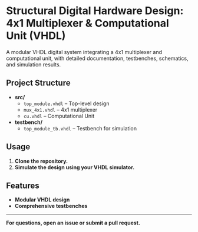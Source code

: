 # Structural Digital Hardware Design: 4x1 Multiplexer & Computational Unit (VHDL)

A modular VHDL digital system integrating a 4x1 multiplexer and computational unit, with detailed documentation, testbenches, schematics, and simulation results.

## Project Structure

- **src/**  
  - `top_module.vhdl` – Top-level design
  - `mux_4x1.vhdl` – 4x1 multiplexer
  - `cu.vhdl` – Computational Unit
- **testbench/**  
  - `top_module_tb.vhdl` – Testbench for simulation

## Usage

1. **Clone the repository.**
2. **Simulate the design using your VHDL simulator.**


## Features

- **Modular VHDL design**
- **Comprehensive testbenches**


---

**For questions, open an issue or submit a pull request.**
